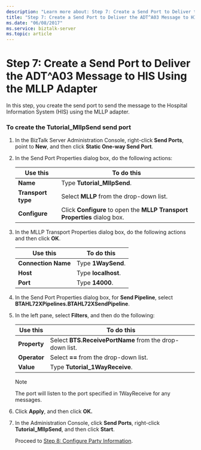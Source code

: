 ```yaml
---
description: "Learn more about: Step 7: Create a Send Port to Deliver the ADT^A03 Message to HIS Using the MLLP Adapter"
title: "Step 7: Create a Send Port to Deliver the ADT^A03 Message to HIS Using the MLLP Adapter"
ms.date: "06/08/2017"
ms.service: biztalk-server
ms.topic: article
---
```

# Step 7: Create a Send Port to Deliver the ADT^A03 Message to HIS Using the MLLP Adapter
In this step, you create the send port to send the message to the Hospital Information System (HIS) using the MLLP adapter.  

### To create the Tutorial_MllpSend send port  

1. In the BizTalk Server Administration Console, right-click **Send Ports**, point to **New**, and then click **Static One-way Send Port**.  

2. In the Send Port Properties dialog box, do the following actions:  


   |      Use this      |                                To do this                                 |
   |--------------------|---------------------------------------------------------------------------|
   |      **Name**      |                        Type **Tutorial_MllpSend**.                        |
   | **Transport type** |                 Select **MLLP** from the drop-down list.                  |
   |   **Configure**    | Click **Configure** to open the **MLLP Transport Properties** dialog box. |


3. In the MLLP Transport Properties dialog box, do the following actions and then click **OK**.  


   |      Use this       |     To do this      |
   |---------------------|---------------------|
   | **Connection Name** | Type **1WaySend**.  |
   |      **Host**       | Type **localhost**. |
   |      **Port**       |   Type **14000**.   |


4. In the Send Port Properties dialog box, for **Send Pipeline**, select **BTAHL72XPipelines.BTAHL72XSendPipeline**.  

5. In the left pane, select **Filters**, and then do the following:  

   |Use this|To do this|  
   |--------------|----------------|  
   |**Property**|Select **BTS.ReceivePortName** from the drop-down list.|  
   |**Operator**|Select **==** from the drop-down list.|  
   |**Value**|Type **Tutorial_1WayReceive**.|  

   > [!NOTE]
   >  The port will listen to the port specified in 1WayReceive for any messages.  

6. Click **Apply**, and then click **OK.**  

7. In the Administration Console, click **Send Ports**, right-click **Tutorial_MllpSend**, and then click **Start**.  

   Proceed to [Step 8: Configure Party Information](../../adapters-and-accelerators/accelerator-hl7/step-8-configure-party-information.md).

